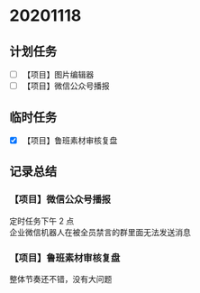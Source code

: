 # 20201118

## 计划任务

- [ ] 【项目】图片编辑器
- [ ] 【项目】微信公众号播报

## 临时任务

- [x] 【项目】鲁班素材审核复盘

## 记录总结

### 【项目】微信公众号播报

定时任务下午 2 点  
企业微信机器人在被全员禁言的群里面无法发送消息

### 【项目】鲁班素材审核复盘

整体节奏还不错，没有大问题
